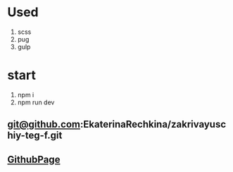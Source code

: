 # Used

1. scss
2. pug
3. gulp

# start

1. npm i
2. npm run dev

## git@github.com:EkaterinaRechkina/zakrivayuschiy-teg-f.git

## [GithubPage](https://ekaterinarechkina.github.io/zakrivayuschiy-teg-f/)

